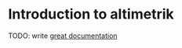 # Introduction to altimetrik

TODO: write [great documentation](http://jacobian.org/writing/what-to-write/)
